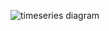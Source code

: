 ![timeseries diagram](https://github.com/user-attachments/assets/28f77f05-a753-426c-9618-eff956574479)
